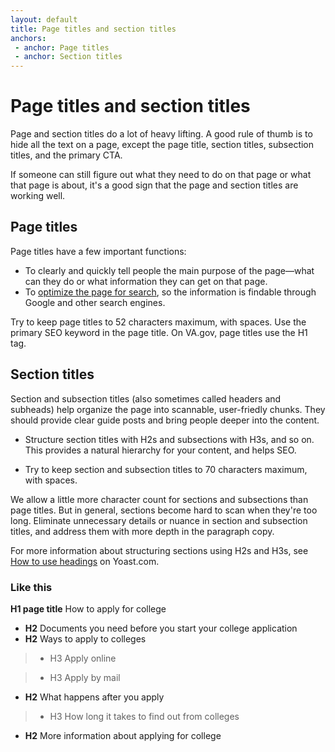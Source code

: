 ```yaml
---
layout: default
title: Page titles and section titles
anchors:
 - anchor: Page titles
 - anchor: Section titles
---
```


# Page titles and section titles

Page and section titles do a lot of heavy lifting. A good rule of thumb is to hide all the text on a page, except the page title, section titles, subsection titles, and the primary CTA. 

If someone can still figure out what they need to do on that page or what that page is about, it's a good sign that the page and section titles are working well.  



## Page titles 

Page titles have a few important functions: 

- To clearly and quickly tell people the main purpose of the page—what can they do or what information they can get on that page.
- To [optimize the page for search](https://design.va.gov/content-style-guide/seo), so the information is findable through Google and other search engines. 

Try to keep page titles to 52 characters maximum, with spaces. Use the primary SEO keyword in the page title. On VA.gov, page titles use the H1 tag.





## Section titles

Section and subsection titles (also sometimes called headers and subheads) help organize the page into scannable, user-friedly chunks. They should provide clear guide posts and bring people deeper into the content. 

- Structure section titles with H2s and subsections with H3s, and so on. This provides a natural hierarchy for your content, and helps SEO.

- Try to keep section and subsection titles to 70 characters maximum, with spaces. 

We allow a little more character count for sections and subsections than page titles. But in general, sections become hard to scan when they're too long.  Eliminate unnecessary details or nuance in section and subsection titles, and address them with more depth in the paragraph copy.

For more information about structuring sections using H2s and H3s, see [How to use headings](https://yoast.com/how-to-use-headings-on-your-site/) on Yoast.com.

<div class="do-dont">
<div class="do-dont__do">
<h3 class="do-dont__heading">Like this</h3>
<div class="do-dont__content" markdown="1">



**H1 page title** How to apply for college

- **H2** Documents you need before you start your college application
- **H2** Ways to apply to colleges 

> - H3 Apply online 

> - H3 Apply by mail 

- **H2** What happens after you apply

> - H3 How long it takes to find out from colleges 

- **H2** More information about applying for college 

</div>
</div>
</div>
